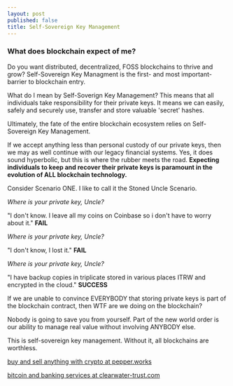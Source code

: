 ```yaml
---
layout: post
published: false
title: Self-Sovereign Key Management
---
```

### What does blockchain expect of me?
Do you want distributed, decentralized, FOSS blockchains to thrive and grow? Self-Sovereign Key Managment is the first- and most important-  barrier to blockchain entry.

What do I mean by Self-Soverign Key Management? This means that all individuals take responsibility for their private keys. It means we can easily, safely and securely use, transfer and store valuable 'secret' hashes. 

Ultimately, the fate of the entire blockchain ecosystem relies on Self-Sovereign Key Management.

If we accept anything less than personal custody of our private keys, then we may as well continue with our legacy financial systems. Yes, it does sound hyperbolic, but this is where the rubber meets the road. **Expecting individuals to keep and recover their private keys is paramount in the evolution of ALL blockchain technology.**

Consider Scenario ONE. I like to call it the Stoned Uncle Scenario.

_Where is your private key, Uncle?_

"I don't know. I leave all my coins on Coinbase so i don't have to worry about it."  **FAIL**

_Where is your private key, Uncle?_

"I don't know, I lost it."  **FAIL**

_Where is your private key, Uncle?_

"I have backup copies in triplicate stored in various places ITRW and encrypted in the cloud." **SUCCESS**

If we are unable to convince EVERYBODY that storing private keys is part of the blockchain contract, then WTF are we doing on the blockchain?

Nobody is going to save you from yourself. Part of the new world order is our ability to manage real value without involving ANYBODY else. 

This is self-sovereign key management. Without it, all blockchains are worthless. 

[buy and sell anything with crypto at pepper.works](https://pepper.works)

[bitcoin and banking services at clearwater-trust.com](https://clearwater-trust.com)
